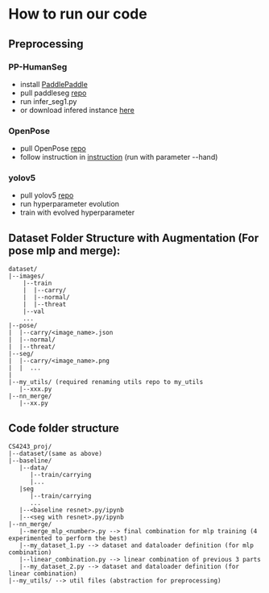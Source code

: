 # How to run our code
## Preprocessing
### PP-HumanSeg
- install [PaddlePaddle](https://github.com/PaddlePaddle/Paddle)
- pull paddleseg [repo](https://github.com/PaddlePaddle/PaddleSeg)
- run infer_seg1.py
- or download infered instance [here](https://www.dropbox.com/s/xrwz9h2pltv5wkb/seg.zip?dl=0)
### OpenPose
- pull OpenPose [repo](https://github.com/CMU-Perceptual-Computing-Lab/openpose.git)
- follow instruction in [instruction](https://github.com/CMU-Perceptual-Computing-Lab/openpose/blob/master/README.md) (run with parameter --hand)
### yolov5
- pull yolov5 [repo](https://github.com/ultralytics/yolov5)
- run hyperparameter evolution
- train with evolved hyperparameter
## Dataset Folder Structure with Augmentation (For pose mlp and merge):
```
dataset/
|--images/
    |--train
    |  |--carry/
    |  |--normal/
    |  |--threat
    |--val
    ...
|--pose/
|  |--carry/<image_name>.json
|  |--normal/
|  |--threat/
|--seg/ 
|  |--carry/<image_name>.png
|  |  ...
|   
|--my_utils/ (required renaming utils repo to my_utils
   |--xxx.py
|--nn_merge/
   |--xx.py
```
## Code folder structure
```
CS4243_proj/
|--dataset/(same as above)
|--baseline/
   |--data/
      |--train/carrying
      |...
   |seg
      |--train/carrying
      ...
   |--<baseline resnet>.py/ipynb
   |--<seg with resnet>.py/ipynb
|--nn_merge/
   |--merge_mlp_<number>.py --> final combination for mlp training (4 experimented to perform the best)
   |--my_dataset_1.py --> dataset and dataloader definition (for mlp combination)
   |--linear_combination.py --> linear combination of previous 3 parts
   |--my_dataset_2.py --> dataset and dataloader definition (for linear combination)
|--my_utils/ --> util files (abstraction for preprocessing)

```
